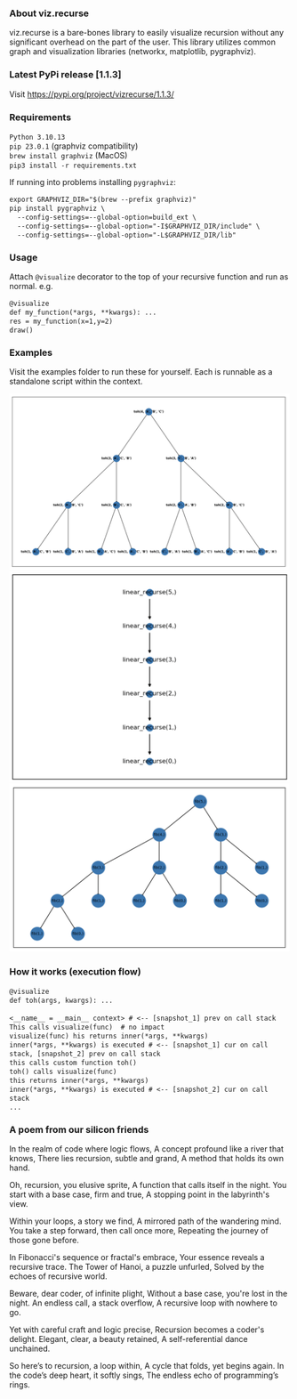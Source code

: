 ### About viz.recurse
viz.recurse is a bare-bones library to easily visualize recursion without any significant overhead on the part of the user. This library utilizes common graph and visualization libraries (networkx, matplotlib, pygraphviz).

### Latest PyPi release [1.1.3]
Visit https://pypi.org/project/vizrecurse/1.1.3/

### Requirements
`Python 3.10.13`\
`pip 23.0.1` (graphviz compatibility)\
`brew install graphviz` (MacOS)\
`pip3 install -r requirements.txt`

If running into problems installing `pygraphviz`:
```
export GRAPHVIZ_DIR="$(brew --prefix graphviz)"
pip install pygraphviz \
  --config-settings=--global-option=build_ext \
  --config-settings=--global-option="-I$GRAPHVIZ_DIR/include" \
  --config-settings=--global-option="-L$GRAPHVIZ_DIR/lib"
```
### Usage
Attach `@visualize` decorator to the top of your recursive function and run as normal. e.g.
```
@visualize
def my_function(*args, **kwargs): ...
res = my_function(x=1,y=2)
draw()
```
### Examples
Visit the examples folder to run these for yourself. Each is runnable as a standalone script within the context.

![Towers of Hanoi](https://github.com/CodyPedersen/viz.recurse/blob/main/examples/images/toh.png?raw=true)
![Linear](https://github.com/CodyPedersen/viz.recurse/blob/main/examples/images/linear.png?raw=true)
![Fibonacci](https://github.com/CodyPedersen/viz.recurse/blob/main/examples/images/fib.png?raw=true)

### How it works (execution flow)

  ```
  @visualize
  def toh(args, kwargs): ...

  <__name__ = __main__ context> # <-- [snapshot_1] prev on call stack
  This calls visualize(func)  # no impact
  visualize(func) his returns inner(*args, **kwargs)
  inner(*args, **kwargs) is executed # <-- [snapshot_1] cur on call stack, [snapshot_2] prev on call stack
  this calls custom function toh()
  toh() calls visualize(func)
  this returns inner(*args, **kwargs)
  inner(*args, **kwargs) is executed # <-- [snapshot_2] cur on call stack
  ...
  ```


### A poem from our silicon friends
In the realm of code where logic flows,
A concept profound like a river that knows,
There lies recursion, subtle and grand,
A method that holds its own hand.

Oh, recursion, you elusive sprite,
A function that calls itself in the night.
You start with a base case, firm and true,
A stopping point in the labyrinth's view.

Within your loops, a story we find,
A mirrored path of the wandering mind.
You take a step forward, then call once more,
Repeating the journey of those gone before.

In Fibonacci's sequence or fractal's embrace,
Your essence reveals a recursive trace.
The Tower of Hanoi, a puzzle unfurled,
Solved by the echoes of recursive world.

Beware, dear coder, of infinite plight,
Without a base case, you're lost in the night.
An endless call, a stack overflow,
A recursive loop with nowhere to go.

Yet with careful craft and logic precise,
Recursion becomes a coder's delight.
Elegant, clear, a beauty retained,
A self-referential dance unchained.

So here’s to recursion, a loop within,
A cycle that folds, yet begins again.
In the code’s deep heart, it softly sings,
The endless echo of programming’s rings.